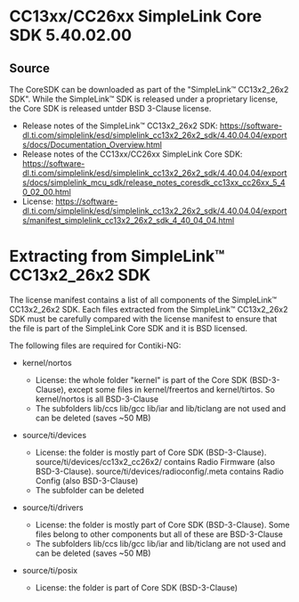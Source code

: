 # CC13xx/CC26xx SimpleLink Core SDK 5.40.02.00

## Source

The CoreSDK can be downloaded as part of the "SimpleLink™ CC13x2_26x2 SDK". While the SimpleLink™ SDK is released under a proprietary license, the Core SDK is released untder BSD 3-Clause license.

* Release notes of the SimpleLink™ CC13x2_26x2 SDK: https://software-dl.ti.com/simplelink/esd/simplelink_cc13x2_26x2_sdk/4.40.04.04/exports/docs/Documentation_Overview.html
* Release notes of the CC13xx/CC26xx SimpleLink Core SDK: https://software-dl.ti.com/simplelink/esd/simplelink_cc13x2_26x2_sdk/4.40.04.04/exports/docs/simplelink_mcu_sdk/release_notes_coresdk_cc13xx_cc26xx_5_40_02_00.html
* License: https://software-dl.ti.com/simplelink/esd/simplelink_cc13x2_26x2_sdk/4.40.04.04/exports/manifest_simplelink_cc13x2_26x2_sdk_4_40_04_04.html


# Extracting from SimpleLink™ CC13x2_26x2 SDK

The license manifest contains a list of all components of the SimpleLink™ CC13x2_26x2 SDK. Each files extracted from the SimpleLink™ CC13x2_26x2 SDK must be carefully compared with the license manifest to ensure that the file is part of the SimpleLink Core SDK and it is BSD licensed.

The following files are required for Contiki-NG:

* kernel/nortos
    * License: the whole folder "kernel" is part of the Core SDK (BSD-3-Clause), except some files in kernel/freertos and kernel/tirtos. So kernel/nortos is all BSD-3-Clause
    * The subfolders lib/ccs lib/gcc lib/iar and lib/ticlang are not used and can be deleted (saves ~50 MB)

* source/ti/devices
    * License: the folder is mostly part of Core SDK (BSD-3-Clause). source/ti/devices/cc13x2_cc26x2/ contains Radio Firmware (also BSD-3-Clause). source/ti/devices/radioconfig/.meta contains Radio Config (also BSD-3-Clause)
    * The subfolder can be deleted

* source/ti/drivers
    * License: the folder is mostly part of Core SDK (BSD-3-Clause). Some files belong to other components but all of these are BSD-3-Clause
    * The subfolders lib/ccs lib/gcc lib/iar and lib/ticlang are not used and can be deleted (saves ~50 MB)

* source/ti/posix
    * License: the folder is part of Core SDK (BSD-3-Clause)


